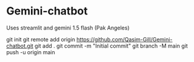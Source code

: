 # Gemini-chatbot
Uses streamlit and gemini 1.5 flash (Pak Angeles)

git init
git remote add origin https://github.com/Qasim-Gill/Gemini-chatbot.git
git add .
git commit -m "Initial commit"
git branch -M main
git push -u origin main
